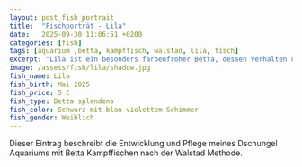 ```yaml
---
layout: post_fish_portrait
title:  "Fischporträt - Lila"
date:   2025-09-30 11:06:51 +0200
categories: [fish]
tags: [aquarium ,betta, kampffisch, walstad, lila, fisch]
excerpt: "Lila ist ein besonders farbenfroher Betta, dessen Verhalten und Entwicklung ich hier dokumentiere."
image: /assets/fish/lila/shadow.jpg
fish_name: Lila
fish_birth: Mai 2025
fish_price: 5 €
fish_type: Betta splendens
fish_color: Schwarz mit blau violettem Schimmer
fish_gender: Weiblich
---
```


Dieser Eintrag beschreibt die Entwicklung und Pflege meines Dschungel Aquariums mit Betta Kampffischen nach der Walstad Methode.
